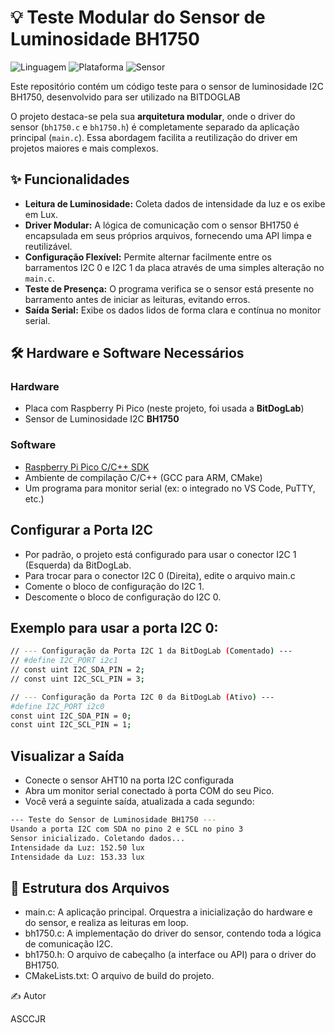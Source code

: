 # 💡 Teste Modular do Sensor de Luminosidade BH1750

![Linguagem](https://img.shields.io/badge/Linguagem-C-blue.svg)
![Plataforma](https://img.shields.io/badge/Plataforma-Raspberry%20Pi%20Pico-purple.svg)
![Sensor](https://img.shields.io/badge/Sensor-BH1750-yellow.svg)

Este repositório contém um código teste para o sensor de luminosidade I2C BH1750, desenvolvido para ser utilizado na BITDOGLAB

O projeto destaca-se pela sua **arquitetura modular**, onde o driver do sensor (`bh1750.c` e `bh1750.h`) é completamente separado da aplicação principal (`main.c`). Essa abordagem facilita a reutilização do driver em projetos maiores e mais complexos.

## ✨ Funcionalidades

* **Leitura de Luminosidade:** Coleta dados de intensidade da luz e os exibe em Lux.
* **Driver Modular:** A lógica de comunicação com o sensor BH1750 é encapsulada em seus próprios arquivos, fornecendo uma API limpa e reutilizável.
* **Configuração Flexível:** Permite alternar facilmente entre os barramentos I2C 0 e I2C 1 da placa através de uma simples alteração no `main.c`.
* **Teste de Presença:** O programa verifica se o sensor está presente no barramento antes de iniciar as leituras, evitando erros.
* **Saída Serial:** Exibe os dados lidos de forma clara e contínua no monitor serial.

## 🛠️ Hardware e Software Necessários

### Hardware
* Placa com Raspberry Pi Pico (neste projeto, foi usada a **BitDogLab**)
* Sensor de Luminosidade I2C **BH1750**

### Software
* [Raspberry Pi Pico C/C++ SDK](https://github.com/raspberrypi/pico-sdk)
* Ambiente de compilação C/C++ (GCC para ARM, CMake)
* Um programa para monitor serial (ex: o integrado no VS Code, PuTTY, etc.)

## Configurar a Porta I2C
* Por padrão, o projeto está configurado para usar o conector I2C 1 (Esquerda) da BitDogLab.
* Para trocar para o conector I2C 0 (Direita), edite o arquivo main.c
* Comente o bloco de configuração do I2C 1.
* Descomente o bloco de configuração do I2C 0.

## Exemplo para usar a porta I2C 0:

```bash
// --- Configuração da Porta I2C 1 da BitDogLab (Comentado) ---
// #define I2C_PORT i2c1
// const uint I2C_SDA_PIN = 2;
// const uint I2C_SCL_PIN = 3;

// --- Configuração da Porta I2C 0 da BitDogLab (Ativo) ---
#define I2C_PORT i2c0
const uint I2C_SDA_PIN = 0;
const uint I2C_SCL_PIN = 1;
```

## Visualizar a Saída
* Conecte o sensor AHT10 na porta I2C configurada
* Abra um monitor serial conectado à porta COM do seu Pico.
* Você verá a seguinte saída, atualizada a cada segundo:
```bash
--- Teste do Sensor de Luminosidade BH1750 ---
Usando a porta I2C com SDA no pino 2 e SCL no pino 3
Sensor inicializado. Coletando dados...
Intensidade da Luz: 152.50 lux
Intensidade da Luz: 153.33 lux
```
## 📂 Estrutura dos Arquivos
* main.c: A aplicação principal. Orquestra a inicialização do hardware e do sensor, e realiza as leituras em loop.
* bh1750.c: A implementação do driver do sensor, contendo toda a lógica de comunicação I2C.
* bh1750.h: O arquivo de cabeçalho (a interface ou API) para o driver do BH1750.
* CMakeLists.txt: O arquivo de build do projeto.

✍️ Autor

  ASCCJR
